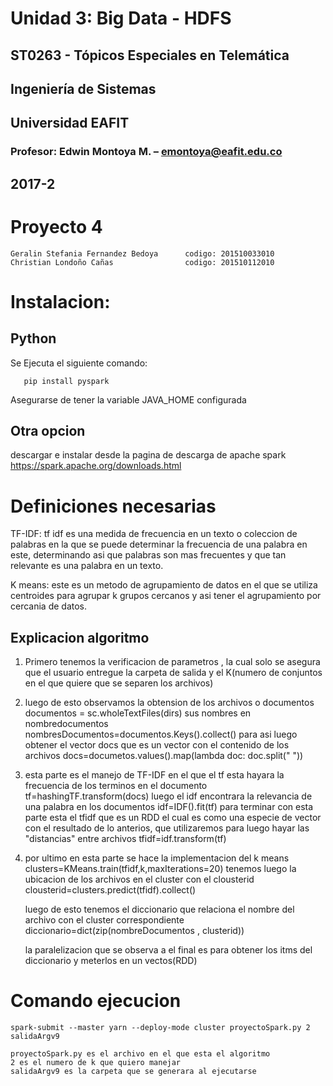 # Unidad 3: Big Data - HDFS
## ST0263 - Tópicos Especiales en Telemática
## Ingeniería de Sistemas
## Universidad EAFIT
### Profesor: Edwin Montoya M. – emontoya@eafit.edu.co
## 2017-2


# Proyecto 4


    Geralin Stefania Fernandez Bedoya      codigo: 201510033010
    Christian Londoño Cañas                codigo: 201510112010



# Instalacion:

 
 ## Python 
 Se Ejecuta el siguiente comando:
 ```
    pip install pyspark
 ```
 Asegurarse de tener la variable JAVA_HOME configurada
    
 ## Otra opcion
 descargar e instalar desde la pagina de descarga de apache spark 
 https://spark.apache.org/downloads.html


# Definiciones necesarias

 TF-IDF:
 tf idf es  una medida de frecuencia en un texto o coleccion de palabras en la que se puede determinar la frecuencia de una palabra en este, determinando asi que palabras son mas frecuentes 
 y que tan relevante es una palabra en un texto.

 K means:
 este es un metodo de agrupamiento de datos en el que se utiliza centroides para agrupar k grupos cercanos y asi tener el agrupamiento por cercania de datos.


 ## Explicacion algoritmo
 1. Primero tenemos la verificacion de parametros , la cual solo se asegura que el usuario entregue la carpeta de salida y el K(numero de conjuntos en el que quiere que se separen los archivos)

 2. luego de esto observamos la obtension de los archivos o documentos 
        documentos = sc.wholeTextFiles(dirs)
    sus nombres en nombredocumentos  
        nombresDocumentos=documentos.Keys().collect()
    para asi luego obtener el vector docs que es un vector con el contenido de los archivos
        docs=documetos.values().map(lambda doc: doc.split(" "))


 3. esta parte es el manejo de TF-IDF  en el que el tf esta hayara la frecuencia de los terminos en el documento
        tf=hashingTF.transform(docs)
    luego el idf encontrara la relevancia de una palabra en los documentos
        idf=IDF().fit(tf)
    para terminar con esta parte esta el tfidf que es un RDD el cual es como una especie de vector con el resultado de lo anterios, que utilizaremos para luego hayar las "distancias" entre archivos
        tfidf=idf.transform(tf)

 4. por ultimo en esta parte se hace la implementacion del k means 
        clusters=KMeans.train(tfidf,k,maxIterations=20)
    tenemos luego la ubicacion de los archivos en el cluster con el clousterid
        clousterid=clusters.predict(tfidf).collect()
    
    luego de esto tenemos el diccionario que relaciona el nombre del archivo con el cluster correspondiente
        diccionario=dict(zip(nombreDocumentos , clusterid))

    la paralelizacion que se observa a el final es para obtener los itms del diccionario y meterlos en un vectos(RDD)


# Comando ejecucion
    spark-submit --master yarn --deploy-mode cluster proyectoSpark.py 2 salidaArgv9
 
    proyectoSpark.py es el archivo en el que esta el algoritmo 
    2 es el numero de k que quiero manejar
    salidaArgv9 es la carpeta que se generara al ejecutarse
